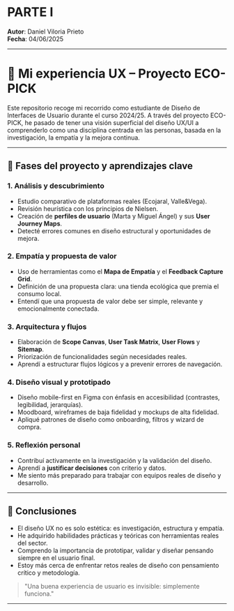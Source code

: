 # PARTE I

**Autor**: Daniel Viloria Prieto  
**Fecha**: 04/06/2025 

----

# 🌿 Mi experiencia UX – Proyecto ECO-PICK

Este repositorio recoge mi recorrido como estudiante de Diseño de Interfaces de Usuario durante el curso 2024/25. A través del proyecto ECO-PICK, he pasado de tener una visión superficial del diseño UX/UI a comprenderlo como una disciplina centrada en las personas, basada en la investigación, la empatía y la mejora continua.

---

## 🧩 Fases del proyecto y aprendizajes clave

### 1. Análisis y descubrimiento
- Estudio comparativo de plataformas reales (Ecojaral, Valle&Vega).
- Revisión heurística con los principios de Nielsen.
- Creación de **perfiles de usuario** (Marta y Miguel Ángel) y sus **User Journey Maps**.
- Detecté errores comunes en diseño estructural y oportunidades de mejora.

### 2. Empatía y propuesta de valor
- Uso de herramientas como el **Mapa de Empatía** y el **Feedback Capture Grid**.
- Definición de una propuesta clara: una tienda ecológica que premia el consumo local.
- Entendí que una propuesta de valor debe ser simple, relevante y emocionalmente conectada.

### 3. Arquitectura y flujos
- Elaboración de **Scope Canvas**, **User Task Matrix**, **User Flows** y **Sitemap**.
- Priorización de funcionalidades según necesidades reales.
- Aprendí a estructurar flujos lógicos y a prevenir errores de navegación.

### 4. Diseño visual y prototipado
- Diseño mobile-first en Figma con énfasis en accesibilidad (contrastes, legibilidad, jerarquías).
- Moodboard, wireframes de baja fidelidad y mockups de alta fidelidad.
- Apliqué patrones de diseño como onboarding, filtros y wizard de compra.

### 5. Reflexión personal
- Contribuí activamente en la investigación y la validación del diseño.
- Aprendí a **justificar decisiones** con criterio y datos.
- Me siento más preparado para trabajar con equipos reales de diseño y desarrollo.

---

## 🧠 Conclusiones

- El diseño UX no es solo estética: es investigación, estructura y empatía.  
- He adquirido habilidades prácticas y teóricas con herramientas reales del sector.  
- Comprendo la importancia de prototipar, validar y diseñar pensando siempre en el usuario final.  
- Estoy más cerca de enfrentar retos reales de diseño con pensamiento crítico y metodología.

> "Una buena experiencia de usuario es invisible: simplemente funciona."

---

